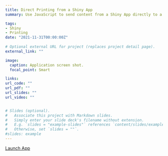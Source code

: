 ```yaml
---
title: Direct Printing from a Shiny App
summary: Use JavaScript to send content from a Shiny App directly to a printer. 

tags:
- Shiny
- Printing
date: "2021-11-31T00:00:00Z"
 
# Optional external URL for project (replaces project detail page).
external_link: ""

image:
  caption: Application screen shot.
  focal_point: Smart 

links:
url_code: ""
url_pdf: ""
url_slides: ""
url_video: ""


# Slides (optional).
#   Associate this project with Markdown slides.
#   Simply enter your slide deck's filename without extension.
#   E.g. `slides = "example-slides"` references `content/slides/example-slides.md`.
#   Otherwise, set `slides = ""`.
#slides: example
---
```



[Launch App](https://ngsanalytics.shinyapps.io/modalPrint/)